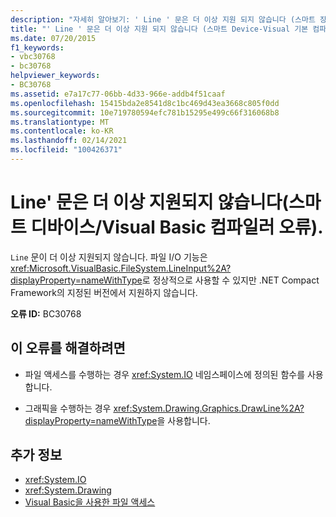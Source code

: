 ```yaml
---
description: "자세히 알아보기: ' Line ' 문은 더 이상 지원 되지 않습니다 (스마트 장치/Visual Basic 컴파일러 오류)."
title: "' Line ' 문은 더 이상 지원 되지 않습니다 (스마트 Device-Visual 기본 컴파일러 오류)."
ms.date: 07/20/2015
f1_keywords:
- vbc30768
- bc30768
helpviewer_keywords:
- BC30768
ms.assetid: e7a17c77-06bb-4d33-966e-addb4f51caaf
ms.openlocfilehash: 15415bda2e8541d8c1bc469d43ea3668c805f0dd
ms.sourcegitcommit: 10e719780594efc781b15295e499c66f316068b8
ms.translationtype: MT
ms.contentlocale: ko-KR
ms.lasthandoff: 02/14/2021
ms.locfileid: "100426371"
---
```

# <a name="line-statements-are-no-longer-supported-smart-devicevisual-basic-compiler-error"></a>Line' 문은 더 이상 지원되지 않습니다(스마트 디바이스/Visual Basic 컴파일러 오류).

`Line` 문이 더 이상 지원되지 않습니다. 파일 I/O 기능은 <xref:Microsoft.VisualBasic.FileSystem.LineInput%2A?displayProperty=nameWithType>로 정상적으로 사용할 수 있지만 .NET Compact Framework의 지정된 버전에서 지원하지 않습니다.  
  
 **오류 ID:** BC30768  
  
## <a name="to-correct-this-error"></a>이 오류를 해결하려면  
  
- 파일 액세스를 수행하는 경우 <xref:System.IO> 네임스페이스에 정의된 함수를 사용합니다.  
  
- 그래픽을 수행하는 경우 <xref:System.Drawing.Graphics.DrawLine%2A?displayProperty=nameWithType>을 사용합니다.  
  
## <a name="see-also"></a>추가 정보

- <xref:System.IO>
- <xref:System.Drawing>
- [Visual Basic을 사용한 파일 액세스](../developing-apps/programming/drives-directories-files/file-access.md)

